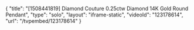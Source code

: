{
    "title": "[1508441819] Diamond Couture 0.25ctw Diamond 14K Gold Round Pendant",
    "type": "solo",
    "layout": "iframe-static",
    "videoId": "123178614",
    "url": "\/tvpembed\/123178614"
}